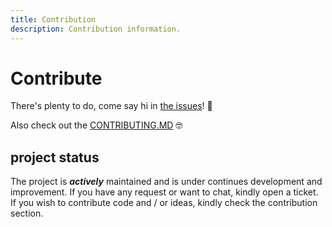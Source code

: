 ```yaml
---
title: Contribution  
description: Contribution information.
---
```


# Contribute

There's plenty to do, come say hi in [the issues][issues-url]! 👋

Also check out the [CONTRIBUTING.MD][contributing-url] 🤓

## project status

The project is **_actively_** maintained and is under continues development and improvement. If you have any request or want to chat, kindly
open a ticket. If you wish to contribute code and / or ideas, kindly check the contribution section.

[//]: # (common urls)
[contributing-url]: https://github.com/AbdelrhmanHamouda/locust-k8s-operator/blob/master/CONTRIBUTING.md
[issues-url]: https://github.com/AbdelrhmanHamouda/locust-k8s-operator/issues